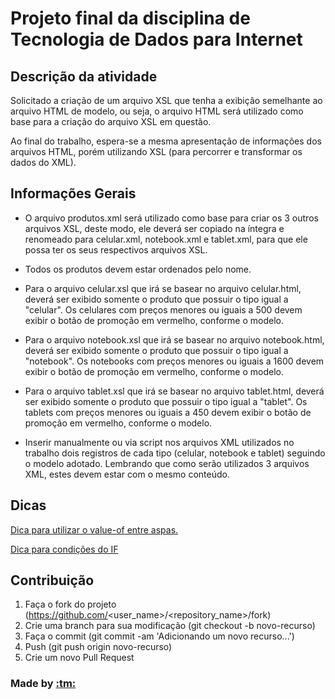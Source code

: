 # Projeto final da disciplina de Tecnologia de Dados para Internet

## Descrição da atividade

Solicitado a criação de um arquivo XSL que tenha a exibição semelhante ao arquivo HTML de modelo, ou seja, o arquivo HTML será utilizado como base para a criação do arquivo XSL em questão.

Ao final do trabalho, espera-se a mesma apresentação de informações dos arquivos HTML, porém utilizando XSL (para percorrer e transformar os dados do XML).

## Informações Gerais

- O arquivo produtos.xml será utilizado como base para criar os 3 outros arquivos XSL, deste modo, ele deverá ser copiado na íntegra e renomeado para celular.xml, notebook.xml e tablet.xml, para que ele possa ter os seus respectivos arquivos XSL.

- Todos os produtos devem estar ordenados pelo nome.

- Para o arquivo celular.xsl que irá se basear no arquivo celular.html, deverá ser exibido somente o produto que possuir o tipo igual a "celular". Os celulares com preços menores ou iguais a 500 devem exibir o botão de promoção em vermelho, conforme o modelo.

- Para o arquivo notebook.xsl que irá se basear no arquivo notebook.html, deverá ser exibido somente o produto que possuir o tipo igual a "notebook". Os notebooks com preços menores ou iguais a 1600 devem exibir o botão de promoção em vermelho, conforme o modelo.

- Para o arquivo tablet.xsl que irá se basear no arquivo tablet.html, deverá ser exibido somente o produto que possuir o tipo igual a "tablet". Os tablets com preços menores ou iguais a 450 devem exibir o botão de promoção em vermelho, conforme o modelo.

- Inserir manualmente ou via script nos arquivos XML utilizados no trabalho dois registros de cada tipo (celular, notebook e tablet) seguindo o modelo adotado. Lembrando que como serão utilizados 3 arquivos XML, estes devem estar com o mesmo conteúdo.

## Dicas

[Dica para utilizar o value-of entre aspas.](https://stackoverflow.com/questions/4585054/xslt-single-and-double-quotes-in-form-input-value-attribute)

[Dica para condições do IF](http://faculty.madisoncollege.edu/schmidt/xml/xmlcond.html)

## Contribuição
1. Faça o fork do projeto (https://github.com/<user_name>/<repository_name>/fork)
2. Crie uma branch para sua modificação (git checkout -b novo-recurso)
3. Faça o commit (git commit -am 'Adicionando um novo recurso...')
4. Push (git push origin novo-recurso)
5. Crie um novo Pull Request

<h3 class="align-center">Made by <a href="https://github.com/thiegomoura">:tm:</h3>
